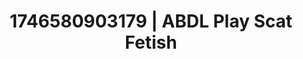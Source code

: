 ---
categories:
- AI-generated
- Sapphic desires
- Eco-erotica
- Queer kinks
- Hidden desires
- Smudged makeup
- ASMR
- Cosplay
image: /assets/images/1746580903179.jpg
layout: post
seo:
  description: Featured content with artistic Scat Fetish, ABDL Play. HD images available.
  keywords: Scat Fetish, ABDL Play
  og_image: /assets/images/1746580903179.jpg
  schema_type: VisualArtwork
tags:
- '#1746580903179'
- ABDL Play
- Scat Fetish
title: 1746580903179 | ABDL Play Scat Fetish
---